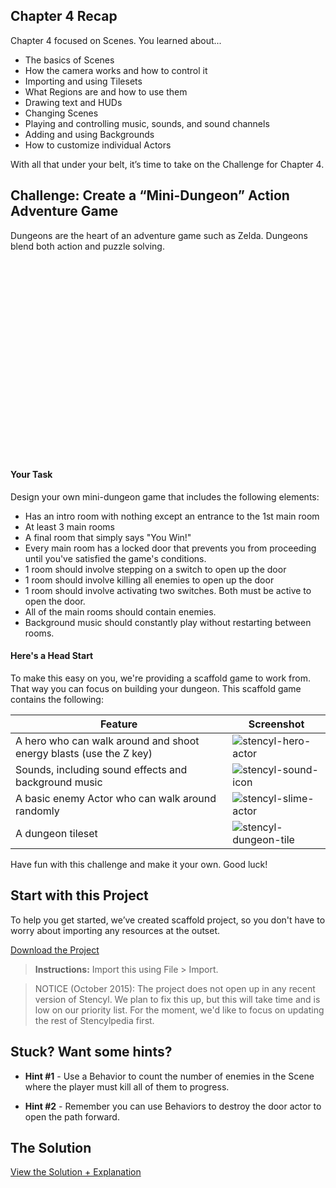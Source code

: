 ## Chapter 4 Recap

Chapter 4 focused on Scenes. You learned about...

* The basics of Scenes
* How the camera works and how to control it
* Importing and using Tilesets
* What Regions are and how to use them
* Drawing text and HUDs
* Changing Scenes
* Playing and controlling music, sounds, and sound channels
* Adding and using Backgrounds
* How to customize individual Actors

With all that under your belt, it’s time to take on the Challenge for Chapter 4.


## Challenge: Create a “Mini-Dungeon” Action Adventure Game

Dungeons are the heart of an adventure game such as Zelda. Dungeons blend both action and puzzle solving.

<object height="315" width="420"><param name="movie" value="http://www.youtube.com/v/G68MOaZdGoo?version=3&amp;hl=en_US"><param name="allowFullScreen" value="true"><param name="allowscriptaccess" value="always"><embed allowfullscreen="true" allowscriptaccess="always" height="315" src="http://www.youtube.com/v/G68MOaZdGoo?version=3&amp;hl=en_US" type="application/x-shockwave-flash" width="420"></object>


#### Your Task
Design your own mini-dungeon game that includes the following elements:

* Has an intro room with nothing except an entrance to the 1st main room
* At least 3 main rooms
* A final room that simply says "You Win!"
* Every main room has a locked door that prevents you from proceeding until you've satisfied the game's conditions.
* 1 room should involve stepping on a switch to open up the door
* 1 room should involve killing all enemies to open up the door
* 1 room should involve activating two switches. Both must be active to open the door.
* All of the main rooms should contain enemies.
* Background music should constantly play without restarting between rooms.
 
#### Here's a Head Start
To make this easy on you, we're providing a scaffold game to work from. That way you can focus on building your dungeon. This scaffold game contains the following:


Feature | Screenshot
--- | ---
A hero who can walk around and shoot energy blasts (use the Z key) | ![stencyl-hero-actor](http://static.stencyl.com/pedia2/ch4/challenge/image01.png)
Sounds, including sound effects and background music | ![stencyl-sound-icon](http://static.stencyl.com/pedia2/ch4/challenge/image18.png)
A basic enemy Actor who can walk around randomly | ![stencyl-slime-actor](http://static.stencyl.com/pedia2/ch4/challenge/image09.png)
A dungeon tileset | ![stencyl-dungeon-tile](http://static.stencyl.com/pedia2/ch4/challenge/image16.png)

Have fun with this challenge and make it your own. Good luck!


## Start with this Project

To help you get started, we’ve created scaffold project, so you don't have to worry about importing any resources at the outset.

[Download the Project](http://static.stencyl.com/pedia2/ch4/challenge/Chapter%204%20Challenge.zip)

> **Instructions:** Import this using File > Import.

> NOTICE (October 2015): The project does not open up in any recent version of Stencyl. We plan to fix this up, but this will take time and is low on our priority list. For the moment, we'd like to focus on updating the rest of Stencylpedia first.
 

## Stuck? Want some hints?

* **Hint #1** - Use a Behavior to count the number of enemies in the Scene where the player must kill all of them to progress.

* **Hint #2** - Remember you can use Behaviors to destroy the door actor to open the path forward.
 

## The Solution

<a role="button" class="btn btn-primary btn-lg action-button2" href="http://www.stencyl.com/help/viewArticle/166/">View the Solution + Explanation</a>

